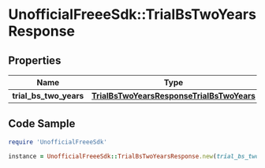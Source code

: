 # UnofficialFreeeSdk::TrialBsTwoYearsResponse

## Properties

Name | Type | Description | Notes
------------ | ------------- | ------------- | -------------
**trial_bs_two_years** | [**TrialBsTwoYearsResponseTrialBsTwoYears**](TrialBsTwoYearsResponseTrialBsTwoYears.md) |  | 

## Code Sample

```ruby
require 'UnofficialFreeeSdk'

instance = UnofficialFreeeSdk::TrialBsTwoYearsResponse.new(trial_bs_two_years: null)
```


